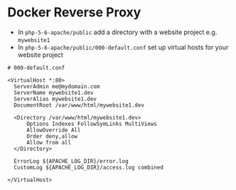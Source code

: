 # Docker Reverse Proxy

- In `php-5-6-apache/public` add a directory with a website project e.g. `mywebsite1`
- In `php-5-6-apache/public/000-default.conf` set up virtual hosts for your website project

```
# 000-default.conf

<VirtualHost *:80>
  ServerAdmin me@mydomain.com
  ServerName mywebsite1.dev
  ServerAlias mywebsite1.dev
  DocumentRoot /var/www/html/mywebsite1.dev

  <Directory /var/www/html/mywebsite1.dev>
      Options Indexes FollowSymLinks MultiViews
      AllowOverride All
      Order deny,allow
      Allow from all
  </Directory>

  ErrorLog ${APACHE_LOG_DIR}/error.log
  CustomLog ${APACHE_LOG_DIR}/access.log combined

</VirtualHost>
```